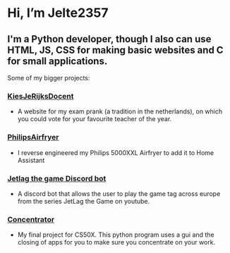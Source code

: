 # Hi, I’m Jelte2357

## I'm a Python developer, though I also can use HTML, JS, CSS for making basic websites and C for small applications.
Some of my bigger projects:
### [KiesJeRijksDocent](https://github.com/Jelte2357/kiesjerijksdocent)
- A website for my exam prank (a tradition in the netherlands), on which you could vote for your favourite teacher of the year.
### [PhilipsAirfryer](https://github.com/Jelte2357/PhilipsAirfryer)
- I reverse engineered my Philips 5000XXL Airfryer to add it to Home Assistant
### [Jetlag the game Discord bot](https://github.com/Jelte2357/JetLag-The-Game-Tag-Discord-Bot)
- A discord bot that allows the user to play the game tag across europe from the series JetLag the Game on youtube.
### [Concentrator](https://github.com/Jelte2357/Concentrator)
- My final project for CS50X. This python program uses a gui and the closing of apps for you to make sure you concentrate on your work.
